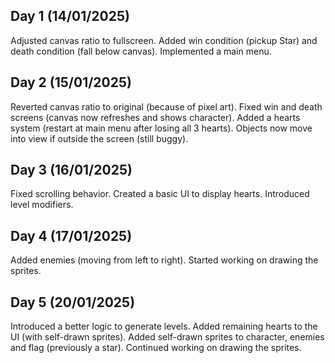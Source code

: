 Day 1 (14/01/2025)
---
Adjusted canvas ratio to fullscreen.
Added win condition (pickup Star) and death condition (fall below canvas).
Implemented a main menu.

Day 2 (15/01/2025)
---
Reverted canvas ratio to original (because of pixel art).
Fixed win and death screens (canvas now refreshes and shows character).
Added a hearts system (restart at main menu after losing all 3 hearts).
Objects now move into view if outside the screen (still buggy).

Day 3 (16/01/2025)
---
Fixed scrolling behavior.
Created a basic UI to display hearts.
Introduced level modifiers.

Day 4 (17/01/2025)
---
Added enemies (moving from left to right).
Started working on drawing the sprites.

Day 5 (20/01/2025)
---
Introduced a better logic to generate levels.
Added remaining hearts to the UI (with self-drawn sprites).
Added self-drawn sprites to character, enemies and flag (previously a star).
Continued working on drawing the sprites.